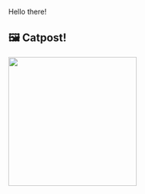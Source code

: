 Hello there!



## 🖼️ Catpost!

<sub>
    <img src="https://cdn2.thecatapi.com/images/MTc2MzA5MQ.gif" height="256">
</sub>

